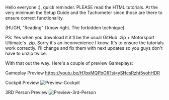 Hello everyone :), quick reminder.
PLEASE read the HTML tutorials. At the very minimum the Setup Guide and the Tachometer since those are there to ensure correct functionality.

(HUGH, "Reading" I know right. The forbidden technique)

PS: Yes when you download it it'll be the usual GitHub .zip + Motorsport Ultimate's .zip. Sorry it's an inconvenience I know. 
It's to ensure the tutorials work correctly. I'll change and fix them with next updates so you guys don't have to unzip twice.

With that out the way. Here's a couple of preview Gameplays:

Gameplay Preview 
https://youtu.be/H7pxMQPbGfI?si=ySHcsRzht5yohHDR

Cockpit Preview
![Preview-Cockpit](https://github.com/user-attachments/assets/713765d5-c8e9-4e9b-b9d3-8bd7e58c51b3)

3RD Person Preview
![Preview-3rd-Person](https://github.com/user-attachments/assets/7d0292ce-0a63-4f7c-830e-a70259d01bf9)
